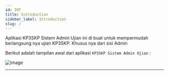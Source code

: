 ```yaml
---
id: INT
title: Introduction
sidebar_label: Introduction
slug: /
---
```


Aplikasi KP3SKP Sistem Admin Ujian ini di buat untuk mempermudah berlangsung nya ujian KP3SKP.
Khusus nya dari sisi Admin

Berikut adalah tampilan awal dari aplikasi `KP3SKP Sistem Admin Ujian` :

![image](/img/Intro.png)

---